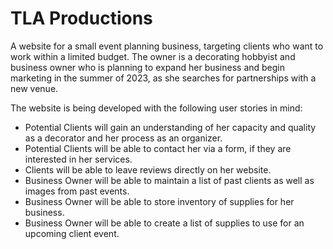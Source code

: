 # TLA Productions
A website for a small event planning business, targeting clients who want to work within a limited budget. The owner is a decorating hobbyist and business owner who is planning to expand her business and begin marketing in the summer of 2023, as she searches for partnerships with a new venue.

The website is being developed with the following user stories in mind:
 - Potential Clients will gain an understanding of her capacity and quality as a decorator and her process as an organizer.
 - Potential Clients will be able to contact her via a form, if they are interested in her services.
 - Clients will be able to leave reviews directly on her website.
 - Business Owner will be able to maintain a list of past clients as well as images from past events.
  - Business Owner will be able to store inventory of supplies for her business.
  - Business Owner will be able to create a list of supplies to use for an upcoming client event.
